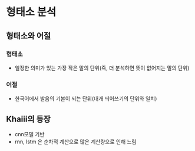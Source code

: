 # 형태소 분석
## 형태소와 어절
### 형태소
- 일정한 의미가 있는 가장 작은 말의 단위(즉, 더 분석하면 뜻이 없어지는 말의 단위)

### 어절
- 한국어에서 발음의 기본이 되는 단위(대개 띄어쓰기의 단위와 일치)

## Khaiii의 등장
- cnn모델 기반
- rnn, lstm 은 순차적 계산으로 많은 계산량으로 인해 느림

